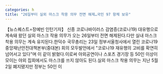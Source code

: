 ```yaml
---
categories: h
title: "26일부터 실외 마스크 착용 의무 전면 해제…국민 97 항체 보유"
---
```

【뉴스퀘스트=장예빈 인턴기자】 신종 코로나바이러스 감염증(코로나19) 대유행으로 계속돼 왔던 실외 마스크 작용 의무가 오는 26일부터 전면 해제된다.다만 실내 마스크 착용 의무는 계속 유지된다.한덕수 국무총리는 23일 정부서울청사에서 열린 코로나19 중앙재난안전대책본부(중대본) 회의 모두발언에서 "코로나19 재유행의 고비를 확연히 넘어서고 있다"며 이 같이 밝혔다.이로써 야외공연이나 스포츠 경기장 등 50인 이상이 모이는 야외 집회에서도 마스크를 쓰지 않아도 된다.실외 마스크 착용 의무는 지난 5월 2일 폐지됐지만 정부는 50인 이